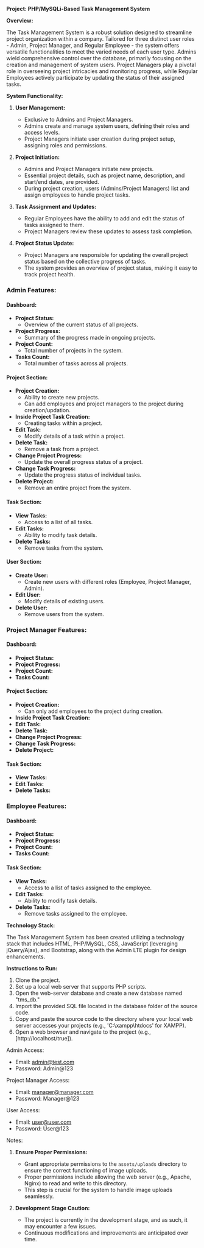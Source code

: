 
**Project: PHP/MySQLi-Based Task Management System**

**Overview:**

The Task Management System is a robust solution designed to streamline project organization within a company. Tailored for three distinct user roles - Admin, Project Manager, and Regular Employee - the system offers versatile functionalities to meet the varied needs of each user type. Admins wield comprehensive control over the database, primarily focusing on the creation and management of system users. Project Managers play a pivotal role in overseeing project intricacies and monitoring progress, while Regular Employees actively participate by updating the status of their assigned tasks.


**System Functionality:**

1. **User Management:**
   - Exclusive to Admins and Project Managers.
   - Admins create and manage system users, defining their roles and access levels.
   - Project Managers initiate user creation during project setup, assigning roles and permissions.

2. **Project Initiation:**
   - Admins and Project Managers initiate new projects.
   - Essential project details, such as project name, description, and start/end dates, are provided.
   - During project creation, users (Admins/Project Managers) list and assign employees to handle project tasks.

3. **Task Assignment and Updates:**
   - Regular Employees have the ability to add and edit the status of tasks assigned to them.
   - Project Managers review these updates to assess task completion.

4. **Project Status Update:**
   - Project Managers are responsible for updating the overall project status based on the collective progress of tasks.
   - The system provides an overview of project status, making it easy to track project health.

### Admin Features:

#### Dashboard:

- **Project Status:**
  - Overview of the current status of all projects.
- **Project Progress:**
  - Summary of the progress made in ongoing projects.
- **Project Count:**
  - Total number of projects in the system.
- **Tasks Count:**
  - Total number of tasks across all projects.

#### Project Section:

- **Project Creation:**
  - Ability to create new projects.
  - Can add employees and project managers to the project during creation/updation.
- **Inside Project Task Creation:**
  - Creating tasks within a project.
- **Edit Task:**
  - Modify details of a task within a project.
- **Delete Task:**
  - Remove a task from a project.
- **Change Project Progress:**
  - Update the overall progress status of a project.
- **Change Task Progress:**
  - Update the progress status of individual tasks.
- **Delete Project:**
  - Remove an entire project from the system.

#### Task Section:

- **View Tasks:**
  - Access to a list of all tasks.
- **Edit Tasks:**
  - Ability to modify task details.
- **Delete Tasks:**
  - Remove tasks from the system.

#### User Section:

- **Create User:**
  - Create new users with different roles (Employee, Project Manager, Admin).
- **Edit User:**
  - Modify details of existing users.
- **Delete User:**
  - Remove users from the system.

### Project Manager Features:

#### Dashboard:

- **Project Status:**
- **Project Progress:**
- **Project Count:**
- **Tasks Count:**

#### Project Section:

- **Project Creation:**
  - Can only add employees to the project during creation.
- **Inside Project Task Creation:**
- **Edit Task:**
- **Delete Task:**
- **Change Project Progress:**
- **Change Task Progress:**
- **Delete Project:**

#### Task Section:
- **View Tasks:**
- **Edit Tasks:**
- **Delete Tasks:**

### Employee Features:

#### Dashboard:
- **Project Status:**
- **Project Progress:**
- **Project Count:**
- **Tasks Count:**

#### Task Section:
- **View Tasks:**
  - Access to a list of tasks assigned to the employee.
- **Edit Tasks:**
  - Ability to modify task details.
- **Delete Tasks:**
  - Remove tasks assigned to the employee.


**Technology Stack:**

The Task Management System has been created utilizing a technology stack that includes HTML, PHP/MySQL, CSS, JavaScript (leveraging jQuery/Ajax), and Bootstrap, along with the Admin LTE plugin for design enhancements.

**Instructions to Run:**

1. Clone the project.
2. Set up a local web server that supports PHP scripts.
3. Open the web-server database and create a new database named "tms_db."
4. Import the provided SQL file located in the database folder of the source code.
5. Copy and paste the source code to the directory where your local web server accesses your projects (e.g., 'C:\xampp\htdocs' for XAMPP).
6. Open a web browser and navigate to the project (e.g., [http://localhost/true]).

Admin Access:

- Email: admin@test.com
- Password: Admin@123

Project Manager Access:

- Email: manager@manager.com
- Password: Manager@123

User Access:

- Email: user@user.com
- Password: User@123

Notes:

1. **Ensure Proper Permissions:**
   - Grant appropriate permissions to the `assets/uploads` directory to ensure the correct functioning of image uploads.
   - Proper permissions include allowing the web server (e.g., Apache, Nginx) to read and write to this directory.
   - This step is crucial for the system to handle image uploads seamlessly.

2. **Development Stage Caution:**
   - The project is currently in the development stage, and as such, it may encounter a few issues.
   - Continuous modifications and improvements are anticipated over time.

